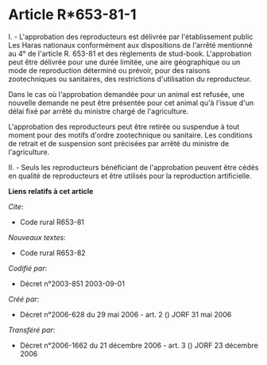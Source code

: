 # Article R*653-81-1

I. - L'approbation des reproducteurs est délivrée par l'établissement public Les Haras nationaux conformément aux
dispositions de l'arrêté mentionné au 4° de l'article R. 653-81 et des règlements de stud-book. L'approbation peut être
délivrée pour une durée limitée, une aire géographique ou un mode de reproduction déterminé ou prévoir, pour des raisons
zootechniques ou sanitaires, des restrictions d'utilisation du reproducteur.

Dans le cas où l'approbation demandée pour un animal est refusée, une nouvelle demande ne peut être présentée pour cet animal
qu'à l'issue d'un délai fixé par arrêté du ministre chargé de l'agriculture.

L'approbation des reproducteurs peut être retirée ou suspendue à tout moment pour des motifs d'ordre zootechnique ou
sanitaire. Les conditions de retrait et de suspension sont précisées par arrêté du ministre de l'agriculture.

II. - Seuls les reproducteurs bénéficiant de l'approbation peuvent être cédés en qualité de reproducteurs et être utilisés
pour la reproduction artificielle.

**Liens relatifs à cet article**

_Cite_:

  - Code rural R653-81

_Nouveaux textes_:

  - Code rural R653-82

_Codifié par_:

  - Décret n°2003-851 2003-09-01

_Créé par_:

  - Décret n°2006-628 du 29 mai 2006 - art. 2 () JORF 31 mai 2006

_Transféré par_:

  - Décret n°2006-1662 du 21 décembre 2006 - art. 3 () JORF 23 décembre 2006
